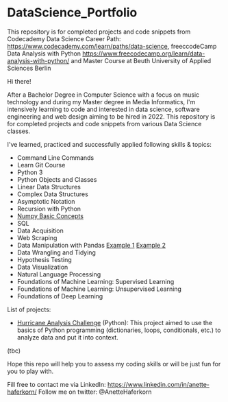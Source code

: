 # DataScience_Portfolio
This repository is for completed projects and code snippets from Codecademy Data Science Career Path: https://www.codecademy.com/learn/paths/data-science, freeccodeCamp Data Analysis with Python https://www.freecodecamp.org/learn/data-analysis-with-python/ and Master Course at Beuth University of Applied Sciences Berlin 

Hi there!

After a Bachelor Degree in Computer Science with a focus on music technology and during my Master degree in Media Informatics, I'm intensively learning to code and interested in data science, software engineering and web design aiming to be hired in 2022.
This repository is for completed projects and code snippets from various Data Science classes. 

I've learned, practiced and successfully applied following skills & topics:

- Command Line Commands
- Learn Git Course
- Python 3
- Python Objects and Classes
- Linear Data Structures
- Complex Data Structures
- Asymptotic Notation
- Recursion with Python
- [Numpy Basic Concepts](https://github.com/Haferkorn/DataScience_Portfolio/blob/main/Numpy.ipynb)
- SQL
- Data Acquisition
- Web Scraping
- Data Manipulation with Pandas [Example 1](https://github.com/Haferkorn/DataScience_Portfolio/tree/main/Pandas/Country_Analysis) [Example 2](https://github.com/Haferkorn/DataScience_Portfolio/tree/main/Pandas/Country_Analysis)
- Data Wrangling and Tidying
- Hypothesis Testing
- Data Visualization
- Natural Language Processing
- Foundations of Machine Learning: Supervised Learning
- Foundations of Machine Learning: Unsupervised Learning
- Foundations of Deep Learning

List of projects:

- [Hurricane Analysis Challenge](https://github.com/Haferkorn/DataScience_Portfolio/blob/main/projects/hurricaneAnalysis.py) (Python): This project aimed to use the basics of Python programming (dictionaries, loops, conditionals, etc.) to analyze data and put it into context. 

(tbc)


Hope this repo will help you to assess my coding skills or will be just fun for you to play with.

Fill free to contact me via LinkedIn: https://www.linkedin.com/in/anette-haferkorn/
Follow me on twitter: @AnetteHaferkorn
